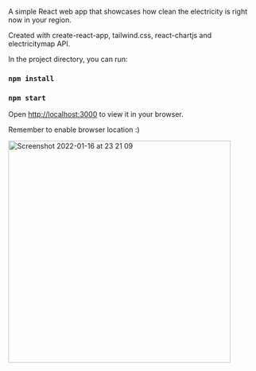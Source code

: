 A simple React web app that showcases how clean the electricity is right now in your region. 

Created with create-react-app, tailwind.css, react-chartjs and electricitymap API.

In the project directory, you can run:

### `npm install`
### `npm start`

Open [http://localhost:3000](http://localhost:3000) to view it in your browser.

Remember to enable browser location :)

<img width="447" alt="Screenshot 2022-01-16 at 23 21 09" src="https://user-images.githubusercontent.com/17528549/149680580-9b03c0ff-adae-40f6-8a30-8e1ec17f4b7c.png">
